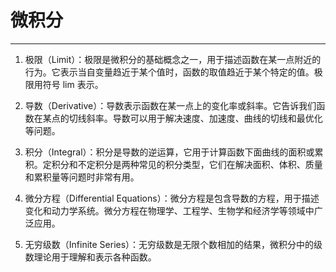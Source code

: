 # **微积分**

----------

1. 极限（Limit）：极限是微积分的基础概念之一，用于描述函数在某一点附近的行为。它表示当自变量趋近于某个值时，函数的取值趋近于某个特定的值。极限用符号 lim 表示。

2. 导数（Derivative）：导数表示函数在某一点上的变化率或斜率。它告诉我们函数在某点的切线斜率。导数可以用于解决速度、加速度、曲线的切线和最优化等问题。

3. 积分（Integral）：积分是导数的逆运算，它用于计算函数下面曲线的面积或累积。定积分和不定积分是两种常见的积分类型，它们在解决面积、体积、质量和累积量等问题时非常有用。

4. 微分方程（Differential Equations）：微分方程是包含导数的方程，用于描述变化和动力学系统。微分方程在物理学、工程学、生物学和经济学等领域中广泛应用。

5. 无穷级数（Infinite Series）：无穷级数是无限个数相加的结果，微积分中的级数理论用于理解和表示各种函数。